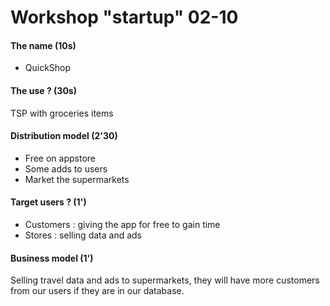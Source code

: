 # Workshop "startup" 02-10

#### The name (10s)
* QuickShop

#### The use ? (30s)
TSP with groceries items

#### Distribution model (2'30)
* Free on appstore
* Some adds to users
* Market the supermarkets

#### Target users ? (1')
* Customers : giving the app for free to gain time
* Stores : selling data and ads

#### Business model (1')
Selling travel data and ads to supermarkets, they will have more customers from our users if they are in our database.
